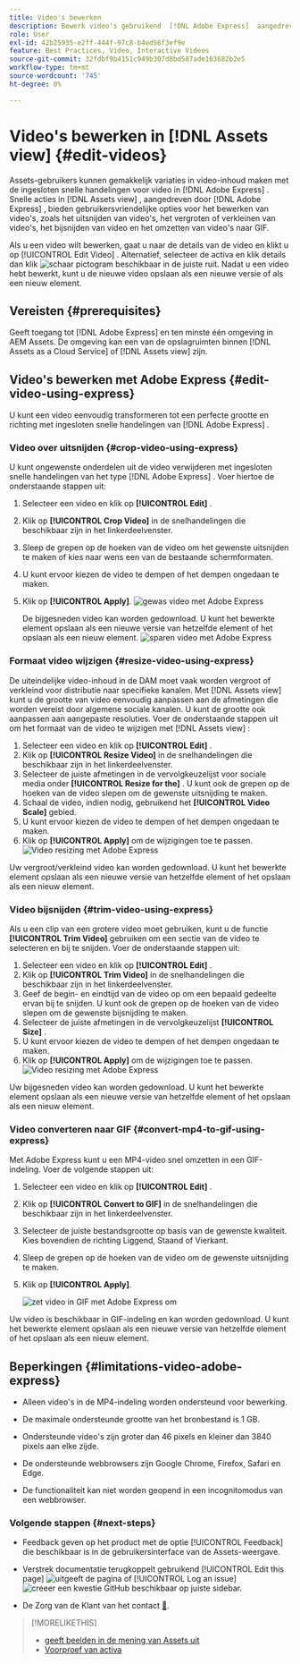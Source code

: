 ```yaml
---
title: Video's bewerken
description: Bewerk video's gebruikend  [!DNL Adobe Express]  aangedreven opties en sparen bijgewerkte video's als versies.
role: User
exl-id: 42b25935-e2ff-444f-97c8-b4ed56f3ef9e
feature: Best Practices, Video, Interactive Videos
source-git-commit: 32fdbf9b4151c949b307d8bd587ade163682b2e5
workflow-type: tm+mt
source-wordcount: '745'
ht-degree: 0%

---
```


# Video&#39;s bewerken in [!DNL Assets view] {#edit-videos}

Assets-gebruikers kunnen gemakkelijk variaties in video-inhoud maken met de ingesloten snelle handelingen voor video in [!DNL Adobe Express] . Snelle acties in [!DNL Assets view] , aangedreven door [!DNL Adobe Express] , bieden gebruikersvriendelijke opties voor het bewerken van video&#39;s, zoals het uitsnijden van video&#39;s, het vergroten of verkleinen van video&#39;s, het bijsnijden van video en het omzetten van video&#39;s naar GIF.

Als u een video wilt bewerken, gaat u naar de details van de video en klikt u op [!UICONTROL Edit Video] . Alternatief, selecteer de activa en klik details dan klik ![ schaar ](assets/do-not-localize/cut.svg) pictogram beschikbaar in de juiste ruit. Nadat u een video hebt bewerkt, kunt u de nieuwe video opslaan als een nieuwe versie of als een nieuw element.

## Vereisten {#prerequisites}

Geeft toegang tot [!DNL Adobe Express] en ten minste één omgeving in AEM Assets. De omgeving kan een van de opslagruimten binnen [!DNL Assets as a Cloud Service] of [!DNL Assets view] zijn.

## Video&#39;s bewerken met Adobe Express {#edit-video-using-express}

U kunt een video eenvoudig transformeren tot een perfecte grootte en richting met ingesloten snelle handelingen van [!DNL Adobe Express] .

### Video over uitsnijden {#crop-video-using-express}

U kunt ongewenste onderdelen uit de video verwijderen met ingesloten snelle handelingen van het type [!DNL Adobe Express] . Voer hiertoe de onderstaande stappen uit:

1. Selecteer een video en klik op **[!UICONTROL Edit]** .
2. Klik op **[!UICONTROL Crop Video]** in de snelhandelingen die beschikbaar zijn in het linkerdeelvenster.
3. Sleep de grepen op de hoeken van de video om het gewenste uitsnijden te maken of kies naar wens een van de bestaande schermformaten.
4. U kunt ervoor kiezen de video te dempen of het dempen ongedaan te maken.
5. Klik op **[!UICONTROL Apply]**.
   ![ gewas video met Adobe Express ](assets/adobe-express-crop-video.png)

   De bijgesneden video kan worden gedownload. U kunt het bewerkte element opslaan als een nieuwe versie van hetzelfde element of het opslaan als een nieuw element. ![ sparen video met Adobe Express ](assets/adobe-express-save-video.png)

### Formaat video wijzigen {#resize-video-using-express}

De uiteindelijke video-inhoud in de DAM moet vaak worden vergroot of verkleind voor distributie naar specifieke kanalen. Met [!DNL Assets view] kunt u de grootte van video eenvoudig aanpassen aan de afmetingen die worden vereist door algemene sociale kanalen. U kunt de grootte ook aanpassen aan aangepaste resoluties. Voer de onderstaande stappen uit om het formaat van de video te wijzigen met [!DNL Assets view] :

1. Selecteer een video en klik op **[!UICONTROL Edit]** .
2. Klik op **[!UICONTROL Resize Video]** in de snelhandelingen die beschikbaar zijn in het linkerdeelvenster.
3. Selecteer de juiste afmetingen in de vervolgkeuzelijst voor sociale media onder **[!UICONTROL Resize for the]** . U kunt ook de grepen op de hoeken van de video slepen om de gewenste uitsnijding te maken.
4. Schaal de video, indien nodig, gebruikend het **[!UICONTROL Video Scale]** gebied.
5. U kunt ervoor kiezen de video te dempen of het dempen ongedaan te maken.
6. Klik op **[!UICONTROL Apply]** om de wijzigingen toe te passen.
   ![ Video resizing met Adobe Express ](assets/adobe-express-resize-video.png)

Uw vergroot/verkleind video kan worden gedownload. U kunt het bewerkte element opslaan als een nieuwe versie van hetzelfde element of het opslaan als een nieuw element.

### Video bijsnijden {#trim-video-using-express}

Als u een clip van een grotere video moet gebruiken, kunt u de functie **[!UICONTROL Trim Video]** gebruiken om een sectie van de video te selecteren en bij te snijden. Voer de onderstaande stappen uit:

1. Selecteer een video en klik op **[!UICONTROL Edit]** .
2. Klik op **[!UICONTROL Trim Video]** in de snelhandelingen die beschikbaar zijn in het linkerdeelvenster.
3. Geef de begin- en eindtijd van de video op om een bepaald gedeelte ervan bij te snijden. U kunt ook de grepen op de hoeken van de video slepen om de gewenste bijsnijding te maken.
4. Selecteer de juiste afmetingen in de vervolgkeuzelijst **[!UICONTROL Size]** .
5. U kunt ervoor kiezen de video te dempen of het dempen ongedaan te maken.
6. Klik op **[!UICONTROL Apply]** om de wijzigingen toe te passen.
   ![ Video resizing met Adobe Express ](assets/adobe-express-trim-video.png)

Uw bijgesneden video kan worden gedownload. U kunt het bewerkte element opslaan als een nieuwe versie van hetzelfde element of het opslaan als een nieuw element.

### Video converteren naar GIF {#convert-mp4-to-gif-using-express}

Met Adobe Express kunt u een MP4-video snel omzetten in een GIF-indeling. Voer de volgende stappen uit:

1. Selecteer een video en klik op **[!UICONTROL Edit]** .
2. Klik op **[!UICONTROL Convert to GIF]** in de snelhandelingen die beschikbaar zijn in het linkerdeelvenster.
3. Selecteer de juiste bestandsgrootte op basis van de gewenste kwaliteit. Kies bovendien de richting Liggend, Staand of Vierkant.
4. Sleep de grepen op de hoeken van de video om de gewenste uitsnijding te maken.
5. Klik op **[!UICONTROL Apply]**.

   ![ zet video in GIF met Adobe Express om ](assets/adobe-express-convert-video-to-gif.png)

Uw video is beschikbaar in GIF-indeling en kan worden gedownload. U kunt het bewerkte element opslaan als een nieuwe versie van hetzelfde element of het opslaan als een nieuw element.

## Beperkingen {#limitations-video-adobe-express}

* Alleen video&#39;s in de MP4-indeling worden ondersteund voor bewerking.

* De maximale ondersteunde grootte van het bronbestand is 1 GB.

* Ondersteunde video&#39;s zijn groter dan 46 pixels en kleiner dan 3840 pixels aan elke zijde.

* De ondersteunde webbrowsers zijn Google Chrome, Firefox, Safari en Edge.

* De functionaliteit kan niet worden geopend in een incognitomodus van een webbrowser.

### Volgende stappen {#next-steps}

* Feedback geven op het product met de optie [!UICONTROL Feedback] die beschikbaar is in de gebruikersinterface van de Assets-weergave.

* Verstrek documentatie terugkoppelt gebruikend [!UICONTROL Edit this page] ![ uitgeeft de pagina ](assets/do-not-localize/edit-page.png) of [!UICONTROL Log an issue] ![ creeer een kwestie GitHub ](assets/do-not-localize/github-issue.png) beschikbaar op juiste sidebar.

* De Zorg van de Klant van het contact [&#128279;](https://experienceleague.adobe.com/?support-solution=General#support).

>[!MORELIKETHIS]
>
>* [ geeft beelden in de mening van Assets uit ](edit-images-assets-view.md)
>* [ Voorproef van activa ](navigate-assets-view.md)
